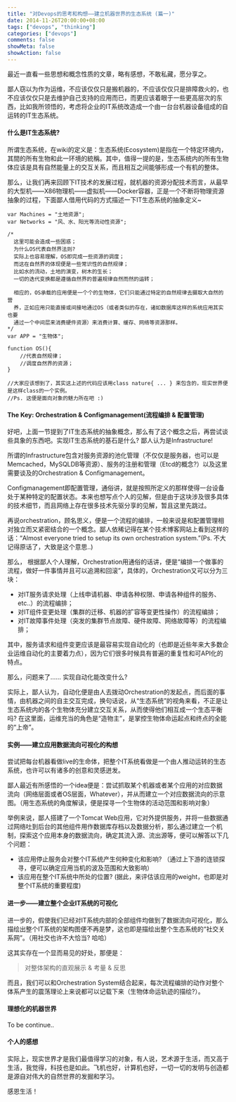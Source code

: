```yaml
---
title: "对Devops的思考和构想——建立机器世界的生态系统 (篇一)"
date: 2014-11-26T20:00:00+08:00
tags: ["devops", "thinking"]
categories: ["devops"]
comments: false
showMeta: false
showAction: false
---
```


最近一直看一些思想和概念性质的文章，略有感想，不敢私藏，愿分享之。

<!--more-->

鄙人窃以为作为运维，不应该仅仅只是搬机器的，不应该仅仅只是排障救火的，也不应该仅仅只是去维护自己支持的应用而已，而更应该着眼于一些更高层次的东西，比如我所领悟的，考虑将企业的IT系统改造成一个由一台台机器设备组成的自运转的IT生态系统。

#### 什么是IT生态系统?

所谓生态系统，在wiki的定义是：生态系统(Ecosystem)是指在一个特定环境内，其間的所有生物和此一环境的統稱。其中，值得一提的是，生态系统内的所有生物体应该是具有自然能量上的交互关系，而且相互之间能够形成一个有机的整体。

那么，让我们再来回顾下IT技术的发展过程，就机器的资源分配技术而言，从最早的大型机——X86物理机——虚拟机——Docker容器，正是一个不断将物理资源抽象的过程，下面鄙人借用代码的方式描述一下IT生态系统的抽象定义~
	
    var Machines = "土地资源";
    var Networks = "风、水、阳光等流动性资源";
    
    /*
      这里可能会造成一些困惑；
      为什么OS代表自然界法则?
      实际上也容易理解，OS即完成一些资源的调度；
      而这在自然界的体现便是一些常识性的自然规律；
      比如水的流动，土地的演变，树木的生长；
      一切的迭代变换都是遵循自然界的普遍规律自然而然的运转；
      
      相应的，OS承载的应用便是一个个的生物体，它们只能通过特定的自然规律去摄取大自然的营
      养，正如应用只能直接或间接地通过OS（或者类似的存在，诸如数据库这样的系统应用其实也要
      通过一个中间层来消费硬件资源）来消费计算、缓存、网络等资源那样。
    */
    var APP = "生物体";
    
    function OS(){
    	//代表自然规律；
        //调度自然界的资源；
    }
    
    //大家应该想到了，其实这上述的代码应该用class nature{ ... } 来包含的，现实世界便是这样class的一个实例。
    //Ps. 这便是面向对象的魅力所在吧 :)


#### The Key: Orchestration & Configmanagement(流程编排 & 配置管理)

好吧，上面一节提到了IT生态系统的抽象概念，那么有了这个概念之后，再尝试谈些具象的东西吧。实现IT生态系统的基石是什么? 鄙人认为是Infrastructure!

所谓的Infrastructure包含对服务资源的池化管理（不仅仅是服务器，也可以是Memcached，MySQLDB等资源）、服务的注册和管理（Etcd的概念?）以及这里需要谈及的Orchestration & Configmanagement。

Configmanagement即配置管理，通俗讲，就是按照所定义的那样使得一台设备处于某种特定的配置状态。本来也想写点个人的见解，但是由于这块涉及很多具体的技术细节，而且网络上存在很多技术先驱分享的见解，暂且这里先跳过。

再说orchestration，顾名思义，便是一个流程的编排，一般来说是和配置管理相对独立而又紧密结合的一个概念。鄙人依稀记得在某个技术博客网站上看到这样的话：“Almost everyone tried to setup its own orchestration system.”(Ps. 不大记得原话了，大致是这个意思..)

那么， 根据鄙人个人理解，Orchestration用通俗的话讲，便是“编排一个做事的流程，做好一件事情并且可以追溯和回滚”，具体的，Orchestration又可以分为三块：

* 对IT服务请求处理（上线申请机器、申请各种权限、申请各种组件的服务、etc..）的流程编排；
* 对IT组件变更处理（集群的迁移、机器的扩容等变更性操作）的流程编排；
* 对IT故障事件处理（突发的集群节点故障、硬件故障、网络故障等）的流程编排；

其中，服务请求和组件变更应该是最容易实现自动化的（也即是近些年来大多数企业运维自动化的主要着力点），因为它们很多时候具有普遍的重复性和可API化的特点。

那么，问题来了……
实现自动化能改变什么?

实际上，鄙人认为，自动化便是由人去拨动Orchestration的发起点，而后面的事情，由机器之间的自主交互完成，换句话说，从“生态系统”的视角来看，不正是让生态系统内的各个生物体充分建立交互关系，从而使得他们相互成一个生态平衡吗? 在这里面，运维充当的角色是“造物主”，是掌控生物体命运起点和终点的全能的“上帝”。

#### 实例——建立应用数据流向可视化的构想

尝试把每台机器看做live的生命体，把整个IT系统看做是一个由人推动运转的生态系统，也许可以有诸多的创意和灵感迸发。

鄙人最近有所感悟的一个idea便是：尝试抓取某个机器或者某个应用的对应数据流向（网络层面或者OS层面，Whatever），并从而建立一个对应数据流向的示意图。（用生态系统的角度解读，便是探寻一个生物体的活动范围和影响对象）

举例来说，鄙人搭建了一个Tomcat Web应用，它对外提供服务，并将一些数据通过网络吐到后台的其他组件用作数据库存档以及数据分析，那么通过建立一个机制，探索这个应用本身的数据流向，确定其流入源、流出源等，便可以解答以下几个问题：

* 该应用停止服务会对整个IT系统产生何种变化和影响? （通过上下游的连锁探寻，便可以确定应用当机的波及范围和大致影响）
* 该应用在整个IT系统中所处的位置? (据此，来评估该应用的weight，也即是对整个IT系统的重要程度)

#### 进一步——建立整个企业IT系统的可视化

进一步的，假使我们已经对IT系统内部的全部组件均做到了数据流向可视化，那么描绘出整个IT系统的架构图便不再是梦，这也即是描绘出整个生态系统的“社交关系网”。（用社交也许不大恰当? 哈哈）

这其实存在一个显而易见的好处，那便是：

> 对整体架构的直观展示 & 考量 & 反思

而且，我们可以和Orchestration System结合起来，每次流程编排的动作对整个体系产生的震荡理论上来说都可以记载下来（生物体命运轨迹的描绘?）。

#### 理想化的机器世界

To be continue..

#### 个人的感想

实际上，现实世界才是我们最值得学习的对象，有人说，艺术源于生活，而又高于生活，我觉得，科技也是如此。飞机也好，计算机也好，一切一切的发明与创造都是源自对伟大的自然世界的发掘和学习。

感恩生活！

